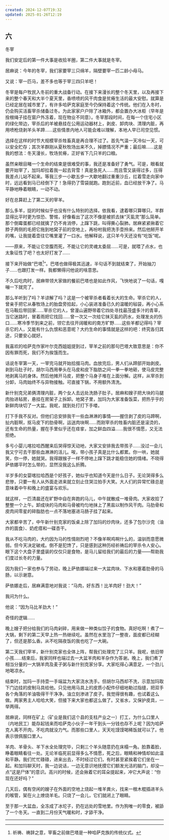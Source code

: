 ```yaml
---
created: 2024-12-07T19:32
updated: 2025-01-26T12:19
---
```

   

## 六  
冬宰

我们安定后的第一件大事是收拾羊圈，第二件大事就是冬宰。

居麻说：今年的冬宰，我们家要宰三只绵羊，隔壁要宰一匹二龄小母马。

又说：宰一匹马，差不多也等于宰三四只羊吧！

冬宰是每户牧民入冬前的重大战备行动。在接下来漫长的整个冬天里，以及再接下来的整个春天和大半个夏天里，香喷喷的风干肉食是贫瘠生活的最大安慰。就算是已经定居在城市里了，有许多哈萨克家庭至今仍保持着这个传统。他们在入冬时，仍会购买活畜宰杀储备过冬。为此家家户户除了冰箱外，都会置办大冰柜（早年是拴根绳子挂在窗户外冻着，现在物业不同意）。冬宰那段时间，在每一个住宅小区的绿化带边，宰杀后的羊被悬挂在公用运动器材上，剥皮、卸肉块、清理内脏，再用喷枪烧剥羊头羊蹄……这些情景内地人可能会难以理解，本地人早已司空见惯。

选择在这样的时节大规模宰杀牲畜真是再合理不过了。首先气温一天冷似一天，可以安全贮存；其次羊群刚从夏秋牧场出来不久，掉膘情况不严重；最后嘛……这是我的想法：冬天漫长，牧场贫瘠，正好省下几只羊的口粮。

虽然亲眼目睹一个生命的结束是很难受的事，我还是准备好了勇气。可是，眼看就要开始宰了，加玛却拉着我一起去背雪！真是急死人……而且雪又装得过多，压得我差点儿站不起来。等我三步一小歇五步一大歇地翻过重重沙丘，扛着雪走向家中时，远远看到马已经倒下了！急得扔了雪袋就跑。跑到近前，血已经放干净了。马平静地睁着眼睛，一动不动。

好在总算赶上了第二天的宰羊。

那么多羊，捉的时候似乎也没有什么特别的选择。依我看，逮着哪只算哪只。羊群显得比平时更为惊恐、警惕，好像看出了这次不像是被抓去抹“灭虱灵”那么简单。那个倒霉蛋都已经就擒了仍不肯消停，上蹿下跳，叫得撕心裂肺。居麻紧紧揪着它脖子两侧的毛把它拖到地窝子前的空地上，再吩咐我把洗手壶拎来。然后他掰开羊的嘴，让我提着壶往它嘴里灌了一口水。他解释说，这只羊今天还没有“吃饭”呢。

——原来，不能让它空腹而死，不能让它的灵魂太委屈……可是，就喂了点水，也太象征性了吧？也太好打发了……

接下来开始做“巴塔[^1]”。巴塔也做得极其迅速，半句话不到就结束了，开始抽刀子……也跟打发一样。我都懒得问他说的啥意思。

不久后吃肉时，居麻带领大家做的餐前巴塔也是如此作风，飞快地说了一句话，嘎嘣一下就完了。

那么羊听到了吗？羊谅解了吗？这是一个被宰杀者看着长大的生命。宰杀它的人，曾亲手把它从春牧场上的胎盘旁拾起，小心装进准备已久的温暖的毡袋，再小心系在马鞍后带回家……宰杀它的人，曾漫山遍野带着它四处寻找最茂盛多汁的青草，当它迷路时，冒着雨把它找回……曾一次又一次给它抹灭虱的药水，处理发炎的伤口……寒冷季节到来之前，领它去往开阔暖和的南方旷野……这些羊都记得吗？宰杀它的人，又能有什么仇恨和恶意呢？大约生命的事情就是这样的吧：终究各归其途，只要安心就好。

我喜欢的哈萨克作家叶尔克西姐姐提到过，宰羊之前的那句巴塔大致意思是：你不因有罪而死，我们不为挨饿而生。

话说冬宰第一天，一宰完马就开始拾掇马肉。血放完后，男人们从蹄部开始剥皮。剥到马肚子时，胡尔马西用拳头在马皮和皮下脂肪之间一拳一拳地砸，使马皮完整地剥离马的身体。然后他摊开马皮，把整个马身子堆在上面分解。这样，从宰杀到分卸，马肉始终不与异物接触。可直接下锅，不用额外清洗。

新什别克兄弟俩清理内脏，两个女人去远处洗肠子肚子。居麻和嫂子把大块的马腿肉抬进毡房，悬挂在房架子上拆卸。地窝子里，加玛为大家准备饭菜，把热乎乎的新鲜肉块切了一大盆。我呢，就到处打打下手喽。

打下手我不反对。但他们总安排我干一些血淋淋的事情——握住剥了皮的马蹄啊，扯内脏啊，抠马皮下的肋骨啊，运送肉块啊……而刚宰杀的牲畜内脏还是滚烫的，还有生命的热量，握在手里似乎还在痉挛，加之鲜血四溢……我很不情愿，又无法拒绝。

多亏小婴儿喀拉哈西醒来后哭得惊天动地，大家又安排我去带孩子……没过一会儿我又宁可去干那些血淋淋的活儿。唉，带小孩子真是比什么都累。你一哄，她就笑，你一停，她就哭。我得跟猴子一样不停地上蹿下跳才能稳住她的情绪。不晓得萨依娜平时怎么带的，显然没我这么折腾。

半岁多的女婴喀拉哈西是个好孩子，她似乎也知道今天是什么日子。无论哭得多么悲惨，只要一有人从外面走进来就立刻止住哭泣拍手大笑。大人们的异常忙碌总是意味着中午和晚上的盛宴与欢乐。

就这样，一匹清晨还在旷野中自在奔跑的马儿，中午就散成一堆骨肉。大家收拾了整整一个上午。卸成块的马肉和马骨被均匀地抹上了黑盐以制作风干肉。马肋骨和皮肉间零星的碎脂肪也一点不落地塞进马肠子挂了起来。

大家都辛苦了，中午新什别克家的饭桌上除了加玛的炒肉块，还多了包尔沙克（油炸的面食）、奶疙瘩和一碟杏干。

我从不吃马肉的，大约因为马的性情刚烈吧？不像羊啊鸡啊什么的，温驯而意愿微弱。但今天决定破戒。倒不是犯馋了，只是感到这种历经祈祷后的宰杀令人安心。眼下这个大盘子里盛装的仅仅只是食物，是马儿留给我们的最后的力量——帮助我们度过长冬的力量。

因为我们一家也参与了劳动，晚上萨依娜端过来一大盆肉块、下水和塞着肋骨的马肠，以示谢意。

萨依娜走后，居麻满意地对我说：“马肉，好东西！比羊肉好！劲大！”

我问为什么。

他说：“因为马比羊劲大！”

奇怪的逻辑……

晚上嫂子把分给我们的马肉剁碎，用来做一种类似饺子的食物。真好吃啊！煮了一大锅，剩下的第二天早上热一热继续吃。虽然在水里泡了一整夜，面皮都已经糊了，但还是那么香。从不吃隔夜饭的我也吃了一大碗。

第二天我们宰羊，新什别克家也全体上阵，帮我们处理完了三只羊。我呢，依旧带小孩……结束后，我家同样也端过去一大盆羊肉和羊杂作为答谢。晚上，我们煮了相当分量的一大锅羊肉及麦子粥与新什别克家分享。大家吃得心满意足，一个劲儿地喝凉水。

结束时，加玛一手持壶一手端盆为大家浇水洗手。但胡尔马西却不洗，示意加玛取下门边挂的皮制马具给他。只见他用马具上的皮质小配件仔细地勒过指缝，把双手各个角落的羊油吸得干干净净。油立刻渗进了皮子。我觉得很有趣，也试着这么做。两家男主人哈哈大笑，但接下来大家也都这么做了。又省水，又保护皮具，一举两得。

居麻说，同样在矿上（矿业是我们这个县的支柱产业之一）打工，为什么口里人（内地民工）能存起钱来而哈萨克小伙子一年干到头一分钱也存不上呢？因为哈萨克人离不开肉，不吃肉就没力气。而那些口里人，天天吃馍馍喝稀饭就可以了。他表示很佩服口里人。

羊肉、羊骨头、羊下水全处理完毕，只剩三个羊头随意扔在床榻一角。脸靠着脸，睁着眼睛看往一处。无论羊临死前显得多么不情愿，死之后，眼睛和神情却如此温和平静。我们忙忙碌碌，进来出去，不时经过它们，有时甚至紧挨着它们坐在一起。和加玛聊天时，我一边说话，一边无意识地抚摸它们额发光洁的脑门，却没一点“这是尸体”的意识。高兴的时候，还会揪着它的耳朵提起来，冲它大声说：“你现在还好吗？”

几天后，偶有空闲的嫂子在外面的空地上烧起一堆羊粪火，找来一根木棍插进羊头的喉管，架在火上燎烧羊毛。只烧了一会儿，它们就闭上了眼睛。

至于那一大盆血，全冻成了冰坨子，扔在远处的雪地里。作为狗唯一的零食，被舔了一个冬天。一直到二月份天气暖和时，才舔干净。

---

[^1]: 祈祷、祷辞之意，宰畜之前做巴塔是一种哈萨克族的传统仪式。